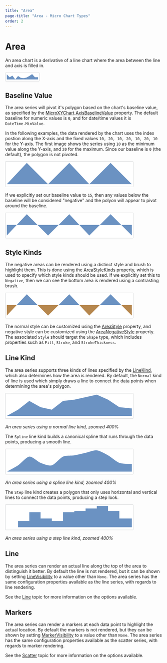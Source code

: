 ```yaml
---
title: "Area"
page-title: "Area - Micro Chart Types"
order: 2
---
```

# Area

An area chart is a derivative of a line chart where the area between the line and axis is filled in.

![Screenshot](../images/micro-area-series.png)

## Baseline Value

The area series will pivot it's polygon based on the chart's baseline value, as specified by the [MicroXYChart](xref:@ActiproUIRoot.Controls.MicroCharts.MicroXYChart).[AxisBaselineValue](xref:@ActiproUIRoot.Controls.MicroCharts.MicroXYChart.AxisBaselineValue) property.  The default baseline for numeric values is `0`, and for date/time values it is `DateTime.MinValue`.

In the following examples, the data rendered by the chart uses the index postion along the X-axis and the fixed values `10, 20, 10, 20, 10, 20, 10` for the Y-axis.  The first image shows the series using `10` as the minimum value along the Y-axis, and `20` for the maximum.  Since our baseline is `0` (the default), the polygon is not pivoted.

![Screenshot](../images/micro-area-series-style1.png)

If we explicitly set our baseline value to `15`, then any values below the baseline will be considered "negative" and the polyon will appear to pivot around the baseline.

![Screenshot](../images/micro-area-series-style2.png)

## Style Kinds

The negative areas can be rendered using a distinct style and brush to highlight them.  This is done using the [AreaStyleKinds](xref:@ActiproUIRoot.Controls.MicroCharts.MicroAreaSeries.AreaStyleKinds) property, which is used to specify which style kinds should be used.  If we explicitly set this to `Negative`, then we can see the bottom area is rendered using a contrasting brush.

![Screenshot](../images/micro-area-series-style3.png)

The normal style can be customized using the [AreaStyle](xref:@ActiproUIRoot.Controls.MicroCharts.MicroAreaSeries.AreaStyle) property, and negative style can be customized using the [AreaNegativeStyle](xref:@ActiproUIRoot.Controls.MicroCharts.MicroAreaSeries.AreaNegativeStyle) property.  The associated `Style` should target the `Shape` type, which includes properties such as `Fill`, `Stroke`, and `StrokeThickness`.

## Line Kind

The area series supports three kinds of lines specified by the [LineKind](xref:@ActiproUIRoot.Controls.MicroCharts.Primitives.MicroLineSeriesBase.LineKind), which also determines how the area is rendered.  By default, the `Normal` kind of line is used which simply draws a line to connect the data points when determining the area's polygon.

![Screenshot](../images/micro-area-series-line-kind-normal.png)

*An area series using a normal line kind, zoomed 400%*

The `Spline` line kind builds a canonical spline that runs through the data points, producing a smooth line.

![Screenshot](../images/micro-area-series-line-kind-spline.png)

*An area series using a spline line kind, zoomed 400%*

The `Step` line kind creates a polygon that only uses horizontal and vertical lines to connect the data points, producing a step look.

![Screenshot](../images/micro-area-series-line-kind-step.png)

*An area series using a step line kind, zoomed 400%*

## Line

The area series can render an actual line along the top of the area to distinguish it better.  By default the line is not rendered, but it can be shown by setting [LineVisibility](xref:@ActiproUIRoot.Controls.MicroCharts.MicroAreaSeries.LineVisibility) to a value other than `None`.  The area series has the same configuration properties available as the line series, with regards to line rendering.

See the [Line](line.md) topic for more information on the options available.

## Markers

The area series can render a markers at each data point to highlight the actual location.  By default the markers is not rendered, but they can be shown by setting [MarkerVisibility](xref:@ActiproUIRoot.Controls.MicroCharts.Primitives.MicroLineSeriesBase.MarkerVisibility) to a value other than `None`.  The area series has the same configuration properties available as the scatter series, with regards to marker rendering.

See the [Scatter](scatter.md) topic for more information on the options available.
